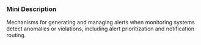 ### Mini Description

Mechanisms for generating and managing alerts when monitoring systems detect anomalies or violations, including alert prioritization and notification routing.
